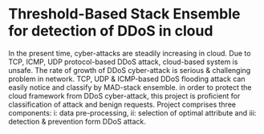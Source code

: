 # Threshold-Based Stack Ensemble for detection of DDoS in cloud 


In the present time, cyber-attacks are steadily increasing in cloud. 
Due to TCP, ICMP, UDP protocol-based DDoS attack, cloud-based system is unsafe. 
The rate of growth of DDoS cyber-attack is serious & challenging problem in network. 
TCP, UDP & ICMP-based DDoS flooding attack can easily notice and classify by MAD-stack ensemble.
in order to protect the cloud framework from DDoS cyber-attack, this project is proficient for classification of attack and benign requests. 
Project comprises three components:
   i: data pre-processing,
   ii: selection of optimal attribute and
   iii: detection & prevention form DDoS attack.

